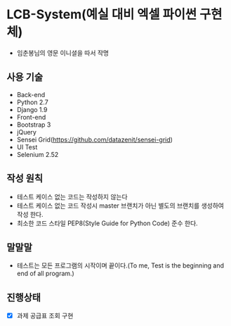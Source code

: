 # LCB-System(예실 대비 엑셀 파이썬 구현체)
* 임춘봉님의 영문 이니셜을 따서 작명

## 사용 기술  
* Back-end
 * Python 2.7
 * Django 1.9
* Front-end
 * Bootstrap 3
 * jQuery
 * Sensei Grid(https://github.com/datazenit/sensei-grid)
* UI Test
 * Selenium 2.52

## 작성 원칙
* 테스트 케이스 없는 코드는 작성하지 않는다
 * 테스트 케이스 없는 코드 작성시 master 브랜치가 아닌 별도의 브랜치를 생성하여 작성 한다.
* 최소한 코드 스타일 PEP8(Style Guide for Python Code) 준수 한다.

## 말말말
* 테스트는 모든 프로그램의 시작이며 끝이다.(To me, Test is the beginning and end of all program.)

## 진행상태
- [x] 과제 공급표 조회 구현
